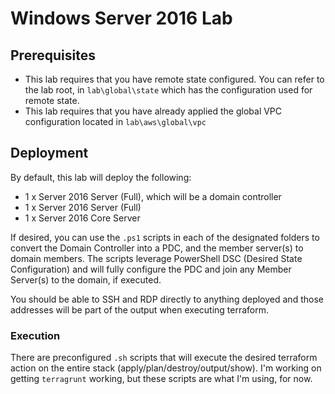 # Windows Server 2016 Lab

## Prerequisites
* This lab requires that you have remote state configured. You can refer to the lab root, in `lab\global\state` which has the configuration used for remote state.
* This lab requires that you have already applied the global VPC configuration located in `lab\aws\global\vpc`

## Deployment

By default, this lab will deploy the following:
* 1 x Server 2016 Server (Full), which will be a domain controller
* 1 x Server 2016 Server (Full)
* 1 x Server 2016 Core Server

If desired, you can use the `.ps1` scripts in each of the designated folders to convert the Domain Controller into a PDC, and the member server(s) to domain members. The scripts leverage PowerShell DSC (Desired State Configuration) and will fully configure the PDC and join any Member Server(s) to the domain, if executed.

You should be able to SSH and RDP directly to anything deployed and those addresses will be part of the output when executing terraform.

### Execution

There are preconfigured `.sh` scripts that will execute the desired terraform action on the entire stack (apply/plan/destroy/output/show). I'm working on getting `terragrunt` working, but these scripts are what I'm using, for now.